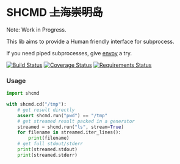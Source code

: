 SHCMD ~~上海崇明岛~~
====================

Note: Work in Progress.

This lib aims to provide a Human friendly interface for subprocess.

If you need piped subprocesses, give [envoy](https://github.com/kennethreitz/envoy) a try.


[![Build Status][travis-image]][travis-url]
[![Coverage Status][coverage-image]][coverage-url]
[![Requirements Status][req-status-image]][req-status-url]


### Usage
```python
import shcmd

with shcmd.cd("/tmp"):
    # get result directly
    assert shcmd.run("pwd") == "/tmp"
    # get streamed result packed in a generator
    streamed = shcmd.run("ls", stream=True)
    for filename in streamed.iter_lines():
        print(filename)
    # get full stdout/stderr
    print(streamed.stdout)
    print(streamed.stderr)
```


[travis-url]: https://travis-ci.org/SkyLothar/shcmd
[travis-image]: https://travis-ci.org/SkyLothar/shcmd.svg?branch=master
[coverage-image]: https://coveralls.io/repos/SkyLothar/shcmd/badge.png
[coverage-url]: https://coveralls.io/r/SkyLothar/shcmd
[req-status-url]: https://requires.io/github/SkyLothar/shcmd/requirements/?branch=master
[req-status-image]: https://requires.io/github/SkyLothar/shcmd/requirements.svg?branch=master
